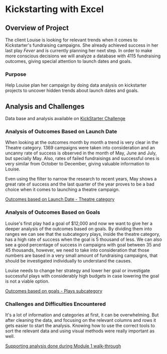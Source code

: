 # Kickstarting with Excel

## Overview of Project

The client Louise is looking for relevant trends when it comes to Kickstarter's fundraising campaigns. She already achieved success in her last play *Fever* and is currently planning her next step. In order to make more conscious decisions we will analyze a database with 4115 fundraising outcomes, giving special attention to launch dates and goals.

### Purpose

Help Louise plan her campaign by doing data analysis on kickstarter projects to uncover hidden trends about launch dates and goals. 


## Analysis and Challenges

Data base and analysis available on [KickStarter Challenge](https://github.com/GabrielaTuma/kickstarter-analysis/blob/main/Kickstarter_Challenge.xlsx)

### Analysis of Outcomes Based on Launch Date

When looking at the outcomes month by month a trend is very clear in the Theatre category. 1369 campaigns were taken into consideration and an uncanny rate of success is observed in the month of May, June and July, but specially May. Also, rates of failed fundraisings and successful ones is very similar from October to December, giving valuable information to Louise. 

Even using the filter to narrow the research to recent years, May shows a great rate of success and the last quarter of the year proves to be a bad choice when it comes to launching a theatre campaign.

[Outcomes based on Launch Date - Theatre category](https://github.com/GabrielaTuma/kickstarter-analysis/blob/main/Theater_Outcomes_vs_Launch.png)

### Analysis of Outcomes Based on Goals

Louise's first play had a goal of $12,000 and now we want to give her a deeper analysis of the outcomes based on goals. By dividing them into ranges we can see that the subcategory plays, inside the theatre category, has a high rate of success when the goal is 5 thousand of less. We can also see a good percentage of success in campaigns with goal between 35 and 45 thousands, however, we need to take into consideration that those numbers are based in a very small amount of fundraising campaigns, that should be investigated individually to understand the causes. 

Louise needs to change her strategy and lower her goal or investigate successful plays with considerably high budgets in case lowering the goal is not a viable option.   

[Outcomes based on goals - Plays subcategory](https://github.com/GabrielaTuma/kickstarter-analysis/blob/main/Outcomes_vs_Goals.png)


### Challenges and Difficulties Encountered

It's a lot of information and categories at first, it can be overwhelming. But after cleaning the data, and focusing on the relevant columns and rows it gets easier to start the analysis. Knowing how to use the correct tools to sort the relevant data and using visual methods were really important as well.

[Supporting analysis done during Module 1 walk-through](https://github.com/GabrielaTuma/kickstarter-analysis/blob/main/Module%201%20walk%20through%20-%20Supporting%20analysis.xlsx)
